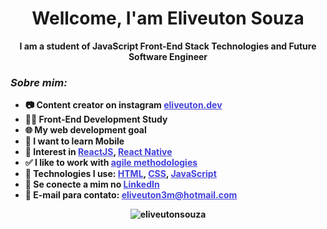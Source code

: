

<h1 align="center"> Wellcome, I'am Eliveuton Souza</h1>
<p align="center"> <strong>I am a student of JavaScript Front-End Stack Technologies and Future Software Engineer<strong><p>

  <h3 align="left"><strong><i>Sobre mim:</i></strong></h3>
<ul>
<li>📷 Content creator on instagram <a style="color: #4240DC" href="https://www.instagram.com/eliveuton.dev/">eliveuton.dev</a></li>
<li>👨‍💻 Front-End Development Study</li>
<li>🌐 My web development goal</li>
<li>📲 I want to learn Mobile</li>
<li>💜 Interest in <a style="color: #4240DC" href="https://pt-br.reactjs.org/">ReactJS</a>, <a style="color: #4240DC" href="https://reactnative.dev/">React Native</a></li>
<li>✅ I like to work with <a style="color: #4240DC" href="http://www.desenvolvimentoagil.com.br/">agile methodologies</a></li>
<li>🎇 Technologies I use: <a style="color: #4240DC" href="https://developer.mozilla.org/pt-BR/docs/Web/HTML">HTML</a>, <a style="color: #4240DC" href="https://developer.mozilla.org/pt-BR/docs/Web/CSS">CSS</a>, <a style="color: #4240DC" href="https://developer.mozilla.org/pt-BR/docs/Learn/JavaScript">JavaScript</a></li>
  <li>👋 Se conecte a mim no <a style="color: #4240DC" href="https://developer.mozilla.org/pt-BR/docs/Web/HTML">LinkedIn</a></li>
  <li>📧 E-mail para contato: <a style="color: #4240DC" href="mailto:eliveuton3m@hotmail.com">eliveuton3m@hotmail.com</a></li>
  </ul>

<p align="center">

<img src="https://github-readme-stats.vercel.app/api?username=eliveutonsouza&show_icons=true" alt="eliveutonsouza"/> 
</p>

